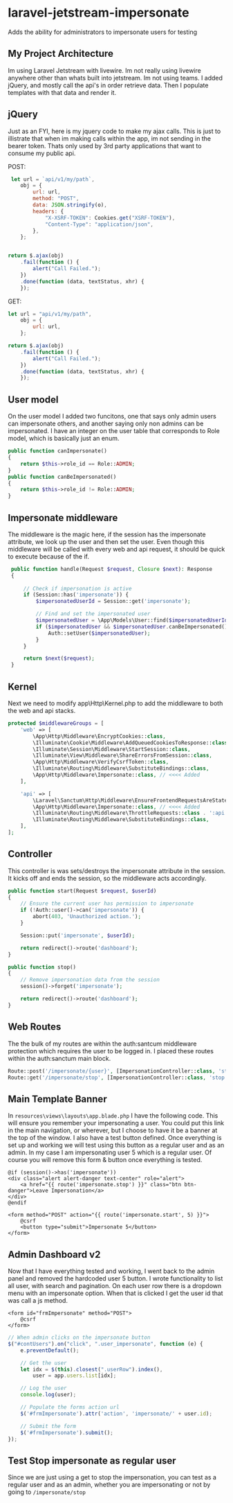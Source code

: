 # laravel-jetstream-impersonate
Adds the ability for administrators to impersonate users for testing

## My Project Architecture
Im using Laravel Jetstream with livewire. Im not really using livewire anywhere other than whats built into jetstream. Im not using teams. I added jQuery, and mostly call the api's in order retrieve data. Then I populate templates with that data and render it.

## jQuery
Just as an FYI, here is my jquery code to make my ajax calls. This is just to illistrate that when im making calls within the app, im not sending in the bearer token. Thats only used by 3rd party applications that want to consume my public api.

POST:
```javascript
 let url = `api/v1/my/path`,
    obj = {
        url: url,
        method: "POST",
        data: JSON.stringify(o),
        headers: {
            "X-XSRF-TOKEN": Cookies.get("XSRF-TOKEN"),
            "Content-Type": "application/json",
        },
    };


return $.ajax(obj)
    .fail(function () {
        alert("Call Failed.");
    })
    .done(function (data, textStatus, xhr) {
    });
```

GET:
```javascript
let url = "api/v1/my/path",
    obj = {
        url: url,
    };

return $.ajax(obj)
    .fail(function () {
        alert("Call Failed.");
    })
    .done(function (data, textStatus, xhr) {
    });
```

## User model
On the user model I added two funcitons, one that says only admin users can impersonate others, and another saying only non admins can be impersonated. I have an integer on the user table that corresponds to Role model, which is basically just an enum.
```php
public function canImpersonate()
{
    return $this->role_id == Role::ADMIN;
}
public function canBeImpersonated()
{
    return $this->role_id != Role::ADMIN;
}
```

## Impersonate middleware
The middleware is the magic here, if the session has the impersonate attribute, we look up the user and then set the user. Even though this middleware will be called with every web and api request, it should be quick to execute because of the if.
```php
 public function handle(Request $request, Closure $next): Response
 {
    
     // Check if impersonation is active
     if (Session::has('impersonate')) {
         $impersonatedUserId = Session::get('impersonate');

         // Find and set the impersonated user
         $impersonatedUser = \App\Models\User::find($impersonatedUserId);
         if ($impersonatedUser && $impersonatedUser.canBeImpersonated()) {
             Auth::setUser($impersonatedUser);
         }
     }

     return $next($request);
 }
```

## Kernel
Next we need to modify app\Http\Kernel.php to add the middleware to both the web and api stacks.
```php
protected $middlewareGroups = [
    'web' => [
        \App\Http\Middleware\EncryptCookies::class,
        \Illuminate\Cookie\Middleware\AddQueuedCookiesToResponse::class,
        \Illuminate\Session\Middleware\StartSession::class,
        \Illuminate\View\Middleware\ShareErrorsFromSession::class,
        \App\Http\Middleware\VerifyCsrfToken::class,
        \Illuminate\Routing\Middleware\SubstituteBindings::class,
        \App\Http\Middleware\Impersonate::class, // <<<< Added
    ],

    'api' => [
        \Laravel\Sanctum\Http\Middleware\EnsureFrontendRequestsAreStateful::class,
        \App\Http\Middleware\Impersonate::class, // <<<< Added
        \Illuminate\Routing\Middleware\ThrottleRequests::class . ':api',
        \Illuminate\Routing\Middleware\SubstituteBindings::class,
    ],
];
```

## Controller
This controller is was sets/destroys the impersonate attribute in the session. It kicks off and ends the session, so the middleware acts accordingly.
```php
public function start(Request $request, $userId)
{
    // Ensure the current user has permission to impersonate
    if (!Auth::user()->can('impersonate')) {
        abort(403, 'Unauthorized action.');
    }

    Session::put('impersonate', $userId);

    return redirect()->route('dashboard');
}

public function stop()
{
    // Remove impersonation data from the session
    session()->forget('impersonate');

    return redirect()->route('dashboard');
}
```

## Web Routes
The the bulk of my routes are within the auth:santcum middleware protection which requires the user to be logged in. I placed these routes within the auth:sanctum main block.
```php
Route::post('/impersonate/{user}', [ImpersonationController::class, 'start'])->name('impersonate.start');
Route::get('/impersonate/stop', [ImpersonationController::class, 'stop'])->name('impersonate.stop');
```

## Main Template Banner
In `resources\views\layouts\app.blade.php` I have the following code. This will ensure you remember your impersonating a user. You could put this link in the main navigation, or wherever, but I choose to have it be a banner at the top of the window. I also have a test button defined. Once everything is set up and working we will test using this button as a regular user and as an admin. In my case I am impersonating user 5 which is a regular user. Of course you will remove this form & button once everything is tested.
```blade
@if (session()->has('impersonate'))
<div class="alert alert-danger text-center" role="alert">
    <a href="{{ route('impersonate.stop') }}" class="btn btn-danger">Leave Impersonation</a>
</div>
@endif

<form method="POST" action="{{ route('impersonate.start', 5) }}">
    @csrf
    <button type="submit">Impersonate 5</button>
</form>
```

## Admin Dashboard v2
Now that I have everything tested and working, I went back to the admin panel and removed the hardcoded user 5 button. I wrote functionality to list all user, with search and pagination. On each user row there is a dropdown menu with an impersonate option. When that is clicked I get the user id that was call a js method.
```blade
<form id="frmImpersonate" method="POST">
    @csrf
</form>
```
```javascript
// When admin clicks on the impersonate button
$("#contUsers").on("click", ".user_impersonate", function (e) {
    e.preventDefault();

    // Get the user
    let idx = $(this).closest(".userRow").index(),
        user = app.users.list[idx];

    // Log the user
    console.log(user);

    // Populate the forms action url 
    $('#frmImpersonate').attr('action', 'impersonate/' + user.id);

    // Submit the form
    $('#frmImpersonate').submit();
});
```
## Test Stop impersonate as regular user
Since we are just using a get to stop the impersonation, you can test as a regular user and as an admin, whether you are impersonating or not by going to `/impersonate/stop`
